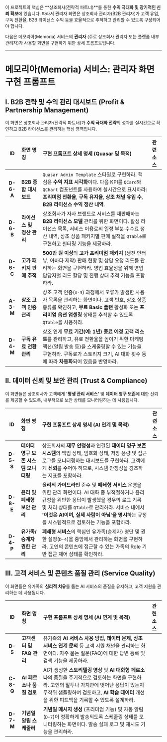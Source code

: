 이 프로젝트의 핵심은 **상조회사(전략적 파트너)**를 통한 **수익 극대화 및 장기적인 신뢰 확보**에 있습니다. 따라서 관리자 화면은 상조회사 관리자(B2B 관리자)가 고객 유입, 구독 전환율, B2B 라이선스 수익 등을 효율적으로 추적하고 관리할 수 있도록 구성되어야 합니다.

다음은 메모리아(Memoria) 서비스의 **관리자** (주로 상조회사 관리자 또는 플랫폼 내부 관리자)가 사용할 화면을 구현하기 위한 상세 프롬프트입니다.

---

# 메모리아(Memoria) 서비스: 관리자 화면 구현 프롬프트

## I. B2B 전략 및 수익 관리 대시보드 (Profit & Partnership Management)

이 화면은 상조회사 관리자(전략적 파트너)가 **수익 극대화 전략**의 성과를 실시간으로 확인하고 B2B 라이선스를 관리하는 핵심 영역입니다.

| ID | 화면 명칭 | 구현 프롬프트 상세 명세 (Quasar 및 목적) | 관련 소스 |
| :---: | :--- | :--- | :--- |
| **D-6-A** | **B2B 종합 대시보드** | `Quasar Admin Template` 스타일로 구현하라. 핵심은 **수익 지표 시각화**이다. 다음 KPI를 `QCard`와 `QChart` 컴포넌트를 사용하여 실시간으로 표시하라: **프리미엄 전환율**, **구독 유지율**, **상조 채널 유입 수**, **B2B 라이선스 수익 정산 내역**. | |
| **D-6-B** | **라이선스 및 정산 관리** | 상조회사가 자사 브랜드로 서비스를 재판매하는 **B2B 라이선스 모델** 관리를 위한 화면이다. 활성 라이선스 목록, 서비스 이용료의 일정 부분 수수료 정산 내역, 상조 상품 패키지별 판매 실적을 `QTable`로 구현하고 필터링 기능을 제공하라. | |
| **D-6-C** | **고가 패키지 판매 추적** | **500만 원 이상**의 **고가 프리미엄 패키지** (생전 인터뷰, 아바타 제작) 판매 현황 및 상담 요청 리드를 관리하는 화면을 구현하라. 영업 효율성을 위해 영업 담당자별 리드 할당 및 진행 상태 추적 기능을 포함하라. | |
| **A-3-M** | **상조 고객 인증 관리** | 상조 고객 인증(`A-3`) 과정에서 오류가 발생한 사용자 목록을 관리하는 화면이다. 고객 번호, 상조 상품 종류를 확인하고, **무료 Basic 플랜** 활성화 또는 **프리미엄 옵션 업셀링** 상태를 추적할 수 있도록 `QTable`을 사용하라. | |
| **D-4-M** | **구독 유료 전환 관리** | 상조 연계 **무료 기간(예: 1년) 종료 예정 고객 리스트**를 관리하고, 유료 전환율을 높이기 위한 마케팅 액션(알림 발송 등)을 스케줄링할 수 있는 기능을 구현하라. 구독료가 스토리지 크기, AI 대화 횟수 등에 따라 **차등화**되어 있음을 반영하라. | |

## II. 데이터 신뢰 및 보안 관리 (Trust & Compliance)

이 화면들은 상조회사가 고객에게 **'평생 관리 서비스'** 및 **데이터 영구 보존**에 대한 신뢰를 제공할 수 있도록, 내부적으로 보안 상태를 모니터링하는 데 사용됩니다.

| ID | 화면 명칭 | 구현 프롬프트 상세 명세 (AI 연계 및 목적) | 관련 소스 |
| :---: | :--- | :--- | :--- |
| **D-5-S** | **데이터 영구 보존 시스템 모니터링** | 상조회사의 **재무 안정성**과 연결된 **데이터 영구 보존 시스템**의 백업 상태, 암호화 상태, 저장 용량 및 접근 로그를 모니터링하는 대시보드를 구현하라. 고객에게 **신뢰**를 주어야 하므로, 시스템 안정성을 강조하는 지표를 포함하라. | |
| **D-8-E** | **윤리 및 폐쇄형 보안 관리** | **윤리적 가이드라인** 준수 및 **폐쇄형 서비스** 운영을 위한 관리 화면이다. AI 대화 중 부적절하거나 윤리 규정을 위반한 응답이 발생했을 경우의 로그 기록 및 처리 상태를 `QTable`로 관리하라. 서비스 내에서 **'이것은 AI이며, 실제 사람이 아님'을 명시**하는 규정을 시스템적으로 검토하는 기능을 포함하라. | |
| **D-4-P** | **유가족/승계자 권한 관리** | **폐쇄형 서비스**의 핵심인 유가족(승계자) 명단 및 권한 설정(`D-4`)을 중앙에서 관리하는 화면을 구현하라. 고인의 콘텐츠에 접근할 수 있는 가족의 Role 기반 접근 제어 상태를 확인하라. | |

## III. 고객 서비스 및 콘텐츠 품질 관리 (Service Quality)

이 화면들은 유가족의 **심리적 치유**를 돕는 AI 서비스의 품질을 유지하고, 고객 지원을 관리하는 데 사용됩니다.

| ID | 화면 명칭 | 구현 프롬프트 상세 명세 (AI 연계 및 목적) | 관련 소스 |
| :---: | :--- | :--- | :--- |
| **D-5** | **고객센터 및 FAQ 관리** | 유가족의 **AI 서비스 사용 방법, 데이터 문제, 상조 서비스 연계 문의** 등 고객 지원 채널을 관리하는 화면이다. 자주 묻는 질문(FAQ)에 대한 답변 등록 및 검색 기능을 제공하라. | |
| **C-8-Q** | **AI 페르소나 품질 검토** | AI가 생성한 **스토리텔링 영상** 및 **AI 대화형 페르소나**의 품질을 주기적으로 검토하는 화면을 구현하라. 고인의 말투나 가치관에 벗어난 응답이 있는지 무작위 샘플링하여 검토하고, **AI 학습 데이터** 개선을 위한 피드백을 기록할 수 있도록 설계하라. | |
| **D-7-M** | **기념일 알림 스케줄러** | **기념일 메시지 생성** (프리미엄 기능) 및 자동 알림(`D-7`)이 정확하게 발송되도록 스케줄링 상태를 모니터링하는 화면이다. 발송 실패 로그 및 재시도 기능을 관리하라. | |